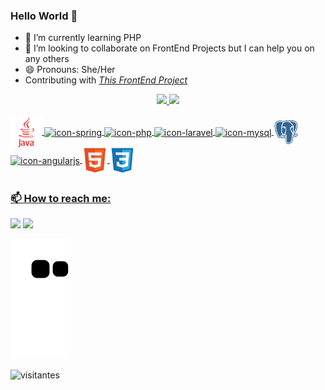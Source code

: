### Hello World 👋
<!--
**CamilaDaCosta/CamilaDaCosta** is a ✨ _special_ ✨ repository because its `README.md` (this file) appears on your GitHub profile.

Here are some ideas to get you started:

- 🔭 I’m currently working on ...
- 🌱 I’m currently learning ...
- 👯 I’m looking to collaborate on ...
- 🤔 I’m looking for help with ...
- 💬 Ask me about ...
- 📫 How to reach me: ...
- 😄 Pronouns: ...
- ⚡ Fun fact: ...
-->

<!--img src="https://badges.pufler.dev/visits/camiladacosta/camiladacosta" alt="visitantes"/-->

- 🌱 I’m currently learning PHP
- 👯 I’m looking to collaborate on FrontEnd Projects but I can help you on any others
- 😄 Pronouns: She/Her
- Contributing with <a href="https://github.com/rauljose32/rauljose32-CRUD-FrontEndApi" target="_blank"><i>This FrontEnd Project</i></a>
<div align="center">
  <a href="https://github.com/camiladacosta">
  <img height="160em" src="https://github-readme-stats.vercel.app/api/?username=camiladacosta&show_icons=true&theme=dark&include_all_commits=true&count_private=true"/>
  <img height="160em" src="https://github-readme-stats.vercel.app/api/top-langs/?username=camiladacosta&layout=compact&langs_count=7&theme=dark"/>
</div>
<div style="display: inline_block"><br> 
  <img align="center" alt="icon-java" height="50" width="50" src="https://raw.githubusercontent.com/devicons/devicon/master/icons/java/java-plain-wordmark.svg">
  <img align="center" alt="icon-spring" height="50" width="40" src="https://cdn.jsdelivr.net/gh/devicons/devicon/icons/spring/spring-original.svg" />
  <img align="center" alt="icon-php" height="50" width="40" src="https://cdn.jsdelivr.net/gh/devicons/devicon/icons/php/php-original.svg" />
  <img align="center" alt="icon-laravel" height="50" width="40" src="https://cdn.jsdelivr.net/gh/devicons/devicon/icons/laravel/laravel-plain-wordmark.svg" />
  <img align="center" alt="icon-mysql" height="50" width="50" src="https://cdn.jsdelivr.net/gh/devicons/devicon/icons/mysql/mysql-original-wordmark.svg" />
  <img align="center" alt="icon-postgresql" height="40" width="40" src="https://raw.githubusercontent.com/devicons/devicon/master/icons/postgresql/postgresql-plain.svg">
  <!--img align="center" alt="icon-js" height="40" width="40" src="https://raw.githubusercontent.com/devicons/devicon/master/icons/javascript/javascript-plain.svg">
  <img align="center" alt="icon-nodejs" height="60" width="60" src="https://raw.githubusercontent.com/devicons/devicon/master/icons/nodejs/nodejs-plain-wordmark.svg"-->
  <img align="center" alt="icon-angularjs" height="50" width="50" src="https://cdn.jsdelivr.net/gh/devicons/devicon/icons/angularjs/angularjs-original.svg" />
  <img align="center" alt="icon-HTML" height="40" width="40" src="https://raw.githubusercontent.com/devicons/devicon/master/icons/html5/html5-original.svg">
  <img align="center" alt="icon-CSS" height="40" width="40" src="https://raw.githubusercontent.com/devicons/devicon/master/icons/css3/css3-original.svg">
  <!--img align="right" alt="Rafa-pic" height="150" style="border-radius:50px;" src="https://media.discordapp.net/attachments/639956127056134178/890373478988013628/Publicacoes_Instagram_1_1.png?width=676&height=676"-->
</div>
  
  ##
  
  ### 📫 How to reach me:
  
<div> 
  <a href = "mailto:camila.coosta99@gmail.com"><img src="https://img.shields.io/badge/-Gmail-%23333?style=for-the-badge&logo=gmail&logoColor=red" target="_blank"></a>
  <a href="https://www.linkedin.com/in/camila-coosta99" target="_blank"><img src="https://img.shields.io/badge/-LinkedIn-%230077B5?style=for-the-badge&logo=linkedin&logoColor=white" target="_blank"></a> 
  <!--a href="Camila da Costa#3861"><img src="https://img.shields.io/badge/Discord-5865F2?style=for-the-badge&logo=discord&logoColor=white" target="_blank"></a-->
 
  ![Snake animation](https://github.com/camiladacosta/camiladacosta/blob/output/github-contribution-grid-snake.svg)
 
</div>
  
  ![visitantes](https://visitor-badge.laobi.icu/badge?page_id=camiladacosta.visitor-badge)
